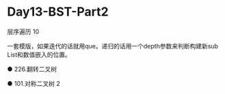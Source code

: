 # Day13-BST-Part2
层序遍历  10 

一套模版，如果迭代的话就用que。递归的话用一个depth参数来判断构建新sub List和数值嵌入的位置。

● 226.翻转二叉树 


● 101.对称二叉树 2  
